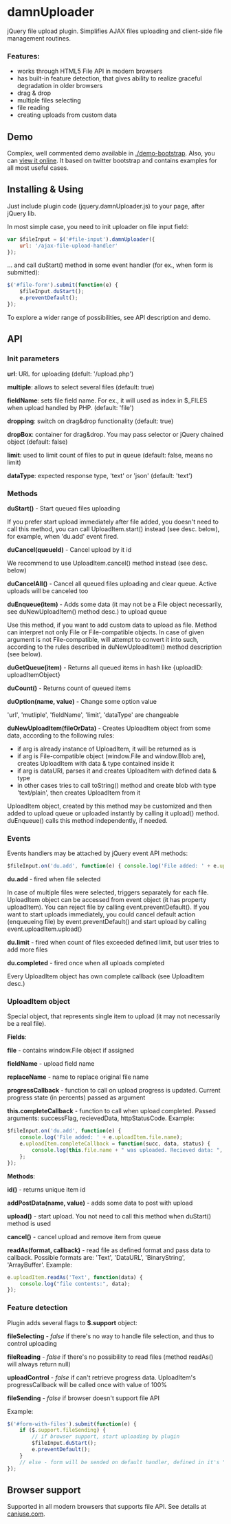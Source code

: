 damnUploader
============

jQuery file upload plugin. Simplifies AJAX files uploading and client-side file management routines.

### Features:

* works through HTML5 File API in modern browsers
* has built-in feature detection, that gives ability to realize graceful degradation in older browsers
* drag & drop
* multiple files selecting
* file reading
* creating uploads from custom data


Demo
----

Complex, well commented demo available in [./demo-bootstrap](./demo-bootstrap/). 
Also, you can [view it online](http://safron.su/playground/damnUploader/demo-bootstrap/).
It based on twitter bootstrap and contains examples for all most useful cases.


Installing & Using
--------------------

Just include plugin code (jquery.damnUploader.js) to your page, after jQuery lib.

In most simple case, you need to init uploader on file input field:
```javascript
var $fileInput = $('#file-input').damnUploader({
    url: '/ajax-file-upload-handler'
});
```
... and call duStart() method in some event handler (for ex., when form is submitted):
```javascript
$('#file-form').submit(function(e) {
    $fileInput.duStart();
    e.preventDefault();
});
```

To explore a wider range of possibilities, see API description and demo.


API
---
### Init parameters

**url**: URL for uploading (defult: '/upload.php')

**multiple**: allows to select several files (default: true)

**fieldName**: sets file field name. For ex., it will used as index in $_FILES when upload handled by PHP. (default: 'file')

**dropping**: switch on drag&drop functionality (default: true)

**dropBox**: container for drag&drop. You may pass selector or jQuery chained object (default: false)

**limit**: used to limit count of files to put in queue (default: false, means no limit)

**dataType**: expected response type, 'text' or 'json' (default: 'text')


### Methods

**duStart()** - Start queued files uploading

If you prefer start upload immediately after file added, you doesn't need to call this method, 
you can call UploadItem.start() instead (see desc. below), for example, when 'du.add' event fired.

**duCancel(queueId)** - Cancel upload by it id

We recommend to use UploadItem.cancel() method instead (see desc. below)

**duCancelAll()** - Cancel all queued files uploading and clear queue. Active uploads will be canceled too

**duEnqueue(item)** - Adds some data (it may not be a File object necessarily, see duNewUploadItem() method desc.)
to upload queue

Use this method, if you want to add custom data to upload as file. 
Method can interpret not only File or File-compatible objects. 
In case of given argument is not File-compatible, will attempt to convert it 
into such, according to the rules described in duNewUploadItem() method description (see below).

**duGetQueue(item)** - Returns all queued items in hash like {uploadID: uploadItemObject}

**duCount()** - Returns count of queued items

**duOption(name, value)** - Change some option value

'url', 'mutliple', 'fieldName', 'limit', 'dataType' are changeable

**duNewUploadItem(fileOrData)** - Creates UploadItem object from some data, according to the following rules:

* if arg is already instance of UploadItem, it will be returned as is
* if arg is File-compatible object (window.File and window.Blob are), creates UploadItem with data & type contained inside it
* if arg is dataURI, parses it and creates UploadItem with defined data & type
* in other cases tries to call toString() method and create blob with type 'text/plain', then creates UploadItem from it

UploadItem object, created by this method may be customized and then added to upload queue or uploaded instantly by
calling it upload() method. duEnqueue() calls this method independently, if needed.


### Events

Events handlers may be attached by jQuery event API methods:
```javascript
$fileInput.on('du.add', function(e) { console.log('File added: ' + e.uploadItem.file.name); });
```

**du.add** - fired when file selected

In case of multiple files were selected, triggers separately for each file. UploadItem object can be accessed from
event object (it has property uploadItem). You can reject file by calling event.preventDefault(). If you want to
start uploads immediately, you could cancel default action (enqueueing file) by event.preventDefault() and start
upload by calling event.uploadItem.upload()

**du.limit** - fired when count of files exceeded defined limit, but user tries to add more files

**du.completed** - fired once when all uploads completed

Every UploadItem object has own complete callback (see UploadItem desc.)


### UploadItem object

Special object, that represents single item to upload (it may not necessarily be a real file).

**Fields**:

**file** - contains window.File object if assigned

**fieldName** - upload field name

**replaceName** - name to replace original file name

**progressCallback** - function to call on upload progress is updated. Current progress state (in percents) passed as argument

**this.completeCallback** - function to call when upload completed. Passed arguments: successFlag, recievedData, httpStatusCode.
Example: 
```javascript
$fileInput.on('du.add', function(e) {
    console.log('File added: ' + e.uploadItem.file.name);
    e.uploadItem.completeCallback = function(succ, data, status) {
        console.log(this.file.name + " was uploaded. Recieved data: ", data)
    };
});
```


**Methods**:

**id()** - returns unique item id

**addPostData(name, value)** - adds some data to post with upload

**upload()** - start upload. You not need to call this method when duStart() method is used

**cancel()** - cancel upload and remove item from queue

**readAs(format, callback)** - read file as defined format and pass data to callback. Possible formats are: 
'Text', 'DataURL', 'BinaryString', 'ArrayBuffer'. Example:
```javascript
e.uploadItem.readAs('Text', function(data) {
    console.log("file contents:", data);
});
```


### Feature detection

Plugin adds several flags to **$.support** object:

**fileSelecting** - *false* if there's no way to handle file selection, and thus to control uploading

**fileReading** - *false* if there's no possibility to read files (method readAs() will always return null)

**uploadControl** - *false* if can't retrieve progress data. UploadItem's progressCallback will be called once with value of 100%

**fileSending** - *false* if browser doesn't support file API

Example:
```javascript
$('#form-with-files').submit(function(e) {
    if ($.support.fileSending) {
        // if browser support, start uploading by plugin
        $fileInput.duStart();
        e.preventDefault();
    }
    // else - form will be sended on default handler, defined in it's "action" attribute
});
```


Browser support
---------------

Supported in all modern browsers that supports file API. See details at [caniuse.com](http://caniuse.com/#feat=fileapi).
